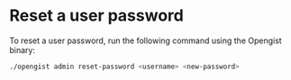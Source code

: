 # Reset a user password

To reset a user password, run the following command using the Opengist binary:

```bash
./opengist admin reset-password <username> <new-password>
```
